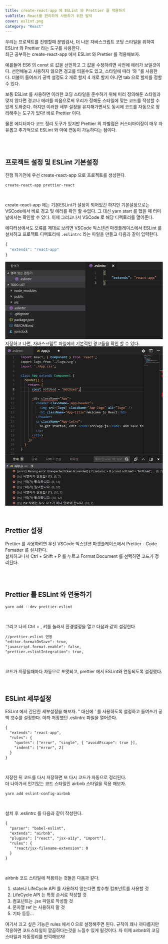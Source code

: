 ```yaml
---
title: create-react-app 에 ESLint 와 Prettier 를 적용하기
subTitle: React를 편리하게 사용하기 위한 발악
cover: eslint.png
category: "React"
---
```


우리는 프로젝트를 진행할때 문법검사, 더 나은 자바스크립트 코딩 스타일을 위하여 ESLint 와 Prettier 라는 도구를 사용한다.  
최근 공부하는 create-react-app 에서 ESLint 와 Prettier 를 적용해보자.

예를들어 ES6 의 const 로 값을 선언하고 그 값을 수정하려면 사전에 에러가 보일것이다. 선언해놓고 사용하지 않으면 경고를 띄울수도 있고, 스타일에 따라 '와 "를 사용한다. 더불어 들여쓰기 공백 설정도 2 개로 할지 4 개로 할지 아니면 tab 으로 할지를 정할 수 있다.

보통 ESLint 를 사용하면 이러한 코딩 스타일을 준수하기 위해 미리 정의해둔 스타일과 맞지 않다면 경고나 에러를 띄움으로써 우리가 정해둔 스타일에 맞는 코드를 작성할 수 있게 도와준다. 하지만 이러한 세부 설정을 유지해가면서도 동시에 코드를 자동으로 정리해주는 도구가 있다! 바로 Prettier 이다.

물론 에디터마다 코드 정리 도구가 있지만 Prettier 의 차별점은 커스터마이징이 매우 자유롭고 추가적으로 ESLint 와 아예 연동이 가능하다는 점이다.

<br>
<br>  

## 프로젝트 설정 및 ESLint 기본설정  

진행 하기전에 우선 create-react-app 으로 프로젝트를 생성한다.

```text
create-react-app prettier-react
```

<br>

create-react-app 에는 기본ESLint가 설정이 되어있긴 하지만 기본설정으로는 VSCode에서 바로 경고 및 에러를 확인 할 수없다. 그 대신 yarn start 를 했을 때 터미널에서는 확인할 수 있다. 이제 그리고나서 VSCode 로 해당 디렉토리를 열어준다.  

에디터상에서도 오류를 제대로 보려면 VSCode 익스텐션 마켓플레이스에서 ESLint 를 설치하고 프로젝트 디렉토리에 <code>.eslintrc</code> 라는 파일을 만들고 다음과 같이 입력한다.

```javascript
{
  "extends": "react-app"
}
```

![eslint01](./react-eslint-1.png)
저장하고 나면, 자바스크립트 파일에서 기본적인 경고들을 확인 할 수 있다.  
![eslint01](./react-eslint-2.png)  
  

<br>


## Prettier 설정  

Prettier 를 사용하려면 우선 VSCode 익스텐션 마켓플레이스에서 Prettier - Code Fomatter 를 설치한다.  
설치하고나서 Ctrl + Shift + P 를 누르고 Format Document 를 선택하면 코드가 정리된다.  

<br>
<br>

## Prettier 를 ESLint 와 연동하기

```text
yarn add --dev prettier-eslint
```

<br>

그리고 나서 Ctrl + , 키를 눌러서 환경설정을 열고 다음과 같이 설정한다
~~~text
//prettier-eslint 연동
"editor.formatOnSave": true,
"javascript.format.enable": false,
"prettier.eslintIntegration": true,
~~~

<br>

코드가 저장될때마다 자동으로 포맷되고, prettier 에서 ESLint와 연동되도록 설정했다.

<br>

## ESLint 세부설정  

ESLint 에서 간단한 세부설정을 해보자. " 대신에 ' 를 사용하도록 설정하고 들여쓰기 공백 갯수를 설정한다. 아까 저장했던 .eslintrc 파일을 열어준다.

```text
{
  "extends": "react-app",
  "rules": {
    "quotes": ["error", "single", { "avoidEscape": true }],
    "indent": ["error", 2]
  }
}
```

<br>

저장한 뒤 코드를 다시 저장하면 또 다시 코드가 자동으로 정리된다.  
더 나아가서 인기있는 코드 스타일인 airbnb 스타일을 적용 해보자.  
~~~text
yarn add eslint-config-airbnb
~~~

<br>

설치 후 .eslintrc 를 다음과 같이 작성한다.
~~~text
{
  "parser": "babel-eslint",
  "extends": "airbnb",
  "plugins": ["react", "jsx-a11y", "import"],
  "rules": {
    "react/jsx-filename-extension": 0
  }
}
~~~

<br>

airbnb 코드 스타일에 적용되는 것들은 다음과 같다.
1. state나 LifeCycle API 를 사용하지 않는다면 함수형 컴포넌트를 사용할 것
2. LifeCycle API 는 특정 순서로 작성할 것
3. 컴포넌트는 .jsx 파일로 작성할 것
4. 문자열 ref 는 사용하지 말 것
5. 기타 등등...  

여기서 끄고 싶은 기능은 rules 에서 0 으로 설정해주면 된다. 규칙이 꽤나 까다롭지만 적응하면 코드스타일이 깔끔하다는것을 느낄수 있게 될것이다. 자 이제 airbnb의 코딩스타일과 자동정리를 만끽해보자!
